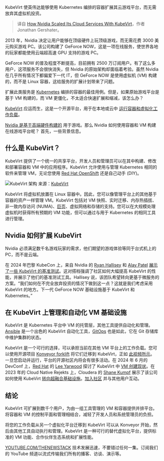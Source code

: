 
<!--
title: 英伟达如何使用KubeVirt扩展其云服务
cover: https://cdn.thenewstack.io/media/2024/10/531145bb-nvidia-kubevirt.jpg
-->

KubeVirt 使英伟达能够使用 Kubernetes 编排的容器扩展其云游戏平台，而无需放弃其虚拟机投资。

> 译自 [How Nvidia Scaled Its Cloud Services With KubeVirt](https://thenewstack.io/now-nvidia-scaled-its-cloud-services-with-kubevirt/)，作者 Jonathan Gershater。

2013 年，Nvidia 决定让用户能够在顶级硬件上玩顶级游戏，而无需花费 3000 美元购买游戏 PC。该公司构建了 GeForce NOW，这是一项在线服务，使世界各地的玩家都能使用云端超高速 GPU 支持的游戏 PC。

GeForce NOW 的普及程度不断提高，目前拥有 2500 万订阅用户。有了这么多用户，这项服务不会很快消失，但 Nvidia 的原始架构却面临着考验。虽然 Nvidia 在几乎所有情况下都偏爱下一代 IT，但 GeForce NOW 是使用虚拟机 (VM) 构建的，而不是 Linux 容器，这给服务的扩展计划带来了问题。

扩展此类服务是 [Kubernetes](https://thenewstack.io/kubernetes/) 编排的容器的最佳用例。但是，如果原始游戏平台是基于 VM 构建的，而 VM 更僵化，不太适合快速扩展和缩减，该怎么办？

[KubeVirt](https://kubevirt.io/) 应运而生，这是一个开源平台，用于在本地或云中 [运行容器和虚拟化工作负载](https://thenewstack.io/virtualization-and-containers-better-together/)。

[Nvidia 是基于高端硬件构建的](https://thenewstack.io/nvidias-hardware-roadmap-and-its-impact-on-developers/) 用于游戏。那么 Nvidia 如何使用容器和 VM 构建在线游戏平台呢？
首先，一些背景信息。

## 什么是 KubeVirt？

KubeVirt 提供了一个统一的共享平台，开发人员和管理员可以在其中构建、修改和部署容器和 VM 中的应用程序。KubeVirt 允许使用与管理 Kubernetes 相同的软件来管理 VM，无论您使用 [Red Hat OpenShift](https://www.redhat.com/en/technologies/cloud-computing/openshift) 还是自己动手 (DIY)。

![KubeVirt 架构](https://cdn.thenewstack.io/media/2024/10/327082ae-kubevirt-architecture-simple-1024x448.png)
来源：[KubeVirt](https://kubevirt.io/user-guide/architecture/)

KubeVirt 将虚拟机放置在 Linux 容器中。因此，您可以像管理平台上的其他基于容器的资产一样管理 VM。KubeVirt 包括对 VM 快照、实时迁移、内存热插拔、非一致内存访问 (NUMA)、[巨页](https://docs.redhat.com/en/documentation/red_hat_enterprise_linux/6/html/performance_tuning_guide/s-memory-transhuge)、虚拟网络和存储的支持。您可以在大规模处理虚拟机时获得所有预期的 VM 功能，但可以通过与用于 Kubernetes 的相同工具进行管理。

## Nvidia 如何扩展 KubeVirt

Nvidia 必须满足数千名游戏玩家的需求，他们期望的游戏体验等同于台式机上的 PC，而不是云端。

在 2024 年巴黎 KubeCon 上，来自 Nvidia 的 [Ryan Hallisey](https://www.linkedin.com/in/ryan-hallisey-b680b279/) 和 [Alay Patel](https://www.linkedin.com/in/alaypatel07/) [展示了一些 KubeVirt 的基准测试](https://www.youtube.com/watch?v=pCgLYXevN3Y)。这对搭档强调了社区如何大幅提高 KubeVirt 的性能，并展示了他们的基准测试工具。Hallisey 说，该团队希望转向更基于微服务的方案。“我们如何在不完全放弃投资的情况下做到这一点？这就是我们考虑采用 KubeVirt 的地方。下一代 GeForce NOW 基础设施基于 KubeVirt 和 Kubernetes。”

## 在 KubeVirt 上管理和自动化 VM 基础设施

KubeVirt 是 Kubernetes 平台中 VM 的托管层，其他工具提供自动化和管理。[Ansible](https://kubevirt.io/2023/Managing-KubeVirt-VMs-with-Ansible.html) 是一个出色的 KubeVirt 自动化工具，[GitOps](https://kubevirt.io/user-guide/cluster_admin/gitops/) 也是如此，它在 Git 存储库中维护集群的状态。

KubeVirt 是一个可行的选择，可以承担当前在其他 VM 平台上的工作负载。您可以使用开源项目 [Konveyor forklift](https://github.com/kubev2v/forklift.github.io/blob/main/index.md) 将它们迁移到 KubeVirt，正如 [此视频所示](https://www.youtube.com/watch?v=RnoIP3QjHww)。
一旦您启动并运行，平台的开源社区内将会有很多活动。在 2024 年 6 月的 DevConf 上，[Red Hat](https://www.openshift.com/try?utm_content=inline+mention) 的 [Lee Yarwood](https://www.linkedin.com/in/leeyarwood/) 探讨了 KubeVirt 中 [VM 创建现状](https://www.youtube.com/watch?v=HqupumX5Zys)。在 2023 年的 Cloud Native Rejekts 上，Cloudera 的 [Shane Kumpf](https://www.linkedin.com/in/shane-kumpf-024aa222/) 展示了该公司如何使用 KubeVirt [转向超融合基础设施](https://www.youtube.com/watch?v=kMyAkoiXXrg)。[加入社区](https://kubevirt.io/community/) 并与其他用户互动。

## 结论

KubeVirt 可扩展到数千个用户，为由一组工具管理的 VM 和容器提供并排平台。将容器和 VM 的控制平面和管理相结合，减轻了开发人员和系统管理员的负担。

将您的工作负载从另一个虚拟化平台迁移到 KubeVirt 可以从 Konveyor 开始，然后由其他工具自动执行和管理。KubeVirt 是一种可行的替代虚拟化平台，提供标准的 VM 功能、合作伙伴生态系统和扩展性能。

[YOUTUBE.COM/THENEWSTACK](https://youtube.com/thenewstack?sub_confirmation=1)
技术发展迅速，不要错过任何一集。订阅我们的 YouTube 频道以流式传输我们所有的播客、访谈、演示等。